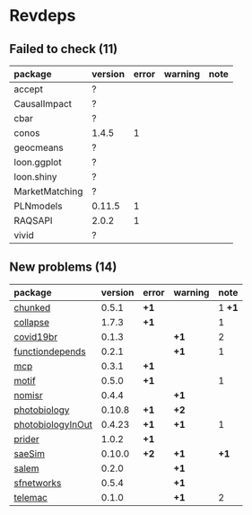# Revdeps

## Failed to check (11)

|package        |version |error |warning |note |
|:--------------|:-------|:-----|:-------|:----|
|accept         |?       |      |        |     |
|CausalImpact   |?       |      |        |     |
|cbar           |?       |      |        |     |
|conos          |1.4.5   |1     |        |     |
|geocmeans      |?       |      |        |     |
|loon.ggplot    |?       |      |        |     |
|loon.shiny     |?       |      |        |     |
|MarketMatching |?       |      |        |     |
|PLNmodels      |0.11.5  |1     |        |     |
|RAQSAPI        |2.0.2   |1     |        |     |
|vivid          |?       |      |        |     |

## New problems (14)

|package                                            |version |error  |warning |note     |
|:--------------------------------------------------|:-------|:------|:-------|:--------|
|[chunked](problems.md#chunked)                     |0.5.1   |__+1__ |        |1 __+1__ |
|[collapse](problems.md#collapse)                   |1.7.3   |__+1__ |        |1        |
|[covid19br](problems.md#covid19br)                 |0.1.3   |       |__+1__  |2        |
|[functiondepends](problems.md#functiondepends)     |0.2.1   |       |__+1__  |1        |
|[mcp](problems.md#mcp)                             |0.3.1   |__+1__ |        |         |
|[motif](problems.md#motif)                         |0.5.0   |__+1__ |        |1        |
|[nomisr](problems.md#nomisr)                       |0.4.4   |       |__+1__  |         |
|[photobiology](problems.md#photobiology)           |0.10.8  |__+1__ |__+2__  |         |
|[photobiologyInOut](problems.md#photobiologyinout) |0.4.23  |__+1__ |__+1__  |1        |
|[prider](problems.md#prider)                       |1.0.2   |__+1__ |        |         |
|[saeSim](problems.md#saesim)                       |0.10.0  |__+2__ |__+1__  |__+1__   |
|[salem](problems.md#salem)                         |0.2.0   |       |__+1__  |         |
|[sfnetworks](problems.md#sfnetworks)               |0.5.4   |       |__+1__  |         |
|[telemac](problems.md#telemac)                     |0.1.0   |       |__+1__  |2        |

